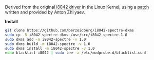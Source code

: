 Derived from the original [i8042 driver](https://github.com/torvalds/linux/blob/master/drivers/input/serio/i8042.c) in the Linux Kernel, using a [patch](https://www.spinics.net/lists/linux-input/msg71677.html) written and provided by Anton Zhilyaev.

**Install**

   ```bash
  git clone https://github.com/berzoidberg/i8042-spectre-dkms
   sudo cp -R i8042-spectre-dkms /usr/src/i8042-spectre-1.0
   sudo dkms add -m i8042-spectre -v 1.0
   sudo dkms build -m i8042-spectre -v 1.0
   sudo dkms install -m i8042-spectre -v 1.0
   echo blacklist i8042 | sudo tee -a /etc/modprobe.d/blacklist.conf
```


